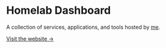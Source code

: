 # Homelab Dashboard

A collection of services, applications, and tools hosted by 
[me](https://cleberg.net).

[Visit the website ->](https://homelab.cleberg.net)
